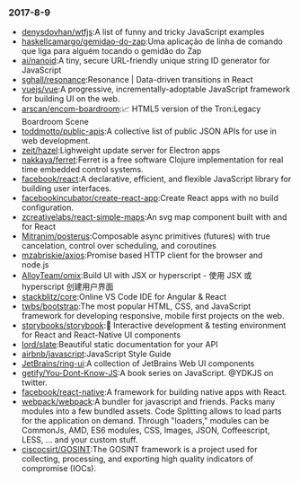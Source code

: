 ### 2017-8-9 
* [denysdovhan/wtfjs](https://github.com//denysdovhan/wtfjs):A list of funny and tricky JavaScript examples 
* [haskellcamargo/gemidao-do-zap](https://github.com//haskellcamargo/gemidao-do-zap):Uma aplicação de linha de comando que liga para alguém tocando o gemidão do Zap 
* [ai/nanoid](https://github.com//ai/nanoid):A tiny, secure URL-friendly unique string ID generator for JavaScript 
* [sghall/resonance](https://github.com//sghall/resonance):Resonance | Data-driven transitions in React 
* [vuejs/vue](https://github.com//vuejs/vue):A progressive, incrementally-adoptable JavaScript framework for building UI on the web. 
* [arscan/encom-boardroom](https://github.com//arscan/encom-boardroom):📈 HTML5 version of the Tron:Legacy Boardroom Scene 
* [toddmotto/public-apis](https://github.com//toddmotto/public-apis):A collective list of public JSON APIs for use in web development. 
* [zeit/hazel](https://github.com//zeit/hazel):Lighweight update server for Electron apps 
* [nakkaya/ferret](https://github.com//nakkaya/ferret):Ferret is a free software Clojure implementation for real time embedded control systems. 
* [facebook/react](https://github.com//facebook/react):A declarative, efficient, and flexible JavaScript library for building user interfaces. 
* [facebookincubator/create-react-app](https://github.com//facebookincubator/create-react-app):Create React apps with no build configuration. 
* [zcreativelabs/react-simple-maps](https://github.com//zcreativelabs/react-simple-maps):An svg map component built with and for React 
* [Mitranim/posterus](https://github.com//Mitranim/posterus):Composable async primitives (futures) with true cancelation, control over scheduling, and coroutines 
* [mzabriskie/axios](https://github.com//mzabriskie/axios):Promise based HTTP client for the browser and node.js 
* [AlloyTeam/omix](https://github.com//AlloyTeam/omix):Build UI with JSX or hyperscript - 使用 JSX 或 hyperscript 创建用户界面 
* [stackblitz/core](https://github.com//stackblitz/core):Online VS Code IDE for Angular & React 
* [twbs/bootstrap](https://github.com//twbs/bootstrap):The most popular HTML, CSS, and JavaScript framework for developing responsive, mobile first projects on the web. 
* [storybooks/storybook](https://github.com//storybooks/storybook):📓 Interactive development & testing environment for React and React-Native UI components 
* [lord/slate](https://github.com//lord/slate):Beautiful static documentation for your API 
* [airbnb/javascript](https://github.com//airbnb/javascript):JavaScript Style Guide 
* [JetBrains/ring-ui](https://github.com//JetBrains/ring-ui):A collection of JetBrains Web UI components 
* [getify/You-Dont-Know-JS](https://github.com//getify/You-Dont-Know-JS):A book series on JavaScript. @YDKJS on twitter. 
* [facebook/react-native](https://github.com//facebook/react-native):A framework for building native apps with React. 
* [webpack/webpack](https://github.com//webpack/webpack):A bundler for javascript and friends. Packs many modules into a few bundled assets. Code Splitting allows to load parts for the application on demand. Through "loaders," modules can be CommonJs, AMD, ES6 modules, CSS, Images, JSON, Coffeescript, LESS, ... and your custom stuff. 
* [ciscocsirt/GOSINT](https://github.com//ciscocsirt/GOSINT):The GOSINT framework is a project used for collecting, processing, and exporting high quality indicators of compromise (IOCs). 
